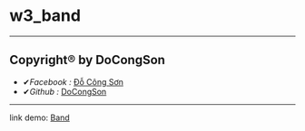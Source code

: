 # w3_band
--------
## Copyright® by DoCongSon
  - ✔*Facebook :* [Đỗ Công Sơn](https://www.facebook.com/docongson2001)
  - ✔*Github :* [DoCongSon](https://github.com/DoCongSon)
--------
link demo: [Band](https://docongson.github.io/w3_band)
